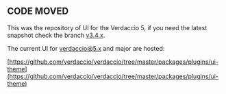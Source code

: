 ## CODE MOVED

This was the repository of UI for the Verdaccio 5, if you need the latest snapshot check the branch [v3.4.x](https://github.com/verdaccio/ui/tree/v3.4.x).

The current UI for verdaccio@5.x and major are hosted:

[https://github.com/verdaccio/verdaccio/tree/master/packages/plugins/ui-theme](https://github.com/verdaccio/verdaccio/tree/master/packages/plugins/ui-theme)
